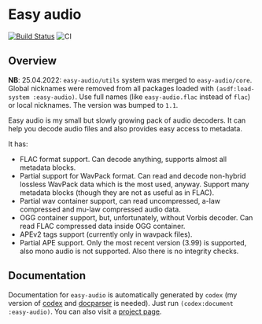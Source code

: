 Easy audio
==========
[![Build Status](https://api.cirrus-ci.com/github/shamazmazum/easy-audio.svg)](https://cirrus-ci.com/github/shamazmazum/easy-audio)
![CI](https://github.com/shamazmazum/easy-audio/workflows/CI/badge.svg)

Overview
-------
**NB**: 25.04.2022: `easy-audio/utils` system was merged to
`easy-audio/core`. Global nicknames were removed from all packages loaded with
`(asdf:load-system :easy-audio)`. Use full names (like `easy-audio.flac` instead
of `flac`) or local nicknames. The version was bumped to `1.1`.

Easy audio is my small but slowly growing pack of audio decoders. It can
help you decode audio files and also provides easy access to metadata.

It has:
 * FLAC format support. Can decode anything, supports almost all metadata
   blocks.
 * Partial support for WavPack format. Can read and decode non-hybrid
   lossless WavPack data which is the most used, anyway. Support many
   metadata blocks (though they are not as useful as in FLAC).
 * Partial wav container support, can read uncompressed, a-law compressed
   and mu-law compressed audio data.
 * OGG container support, but, unfortunately, without Vorbis decoder.
   Can read FLAC compressed data inside OGG container.
 * APEv2 tags support (currently only in wavpack files).
 * Partial APE support. Only the most recent version (3.99) is supported, also
   mono audio is not supported. Also there is no integrity checks.

Documentation
------------
Documentation for `easy-audio` is automatically generated by `codex` (my version
of [codex](https://github.com/shamazmazum/codex) and
[docparser](https://github.com/shamazmazum/docparser) is needed). Just run
`(codex:document :easy-audio)`. You can also visit a
[project page](http://shamazmazum.github.io/easy-audio/).
